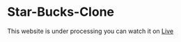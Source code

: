 # Star-Bucks-Clone

This website is under processing 
you can watch it on <a href="https://099ayuh.github.io/Star-Bucks-Clone/" target="_blank">Live</a>
